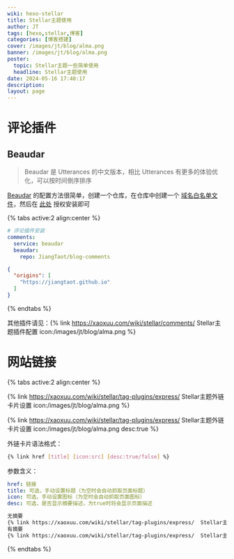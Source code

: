 ```yaml
---
wiki: hexo-stellar
title: Stellar主题使用
author: JT
tags: [hexo,stellar,博客]
categories: [博客搭建]
cover: /images/jt/blog/alma.png
banner: /images/jt/blog/alma.png
poster:
  topic: Stellar主题一些简单使用
  headline: Stellar主题使用
date: 2024-05-16 17:40:17
description:
layout: page
---
```


# 评论插件

## Beaudar

> Beaudar 是 Utterances 的中文版本，相比 Utterances 有更多的体验优化，可以按时间倒序排序

[Beaudar](https://beaudar.lipk.org/) 的配置方法很简单，创建一个仓库，在仓库中创建一个 [域名白名单文件](https://github.com/JiangTaot/blog-comments/blob/main/beaudar.json)，然后在 [此处](https://github.com/apps/beaudar) 授权安装即可

{% tabs active:2 align:center %}

<!-- tab stellar配置 -->

~~~yaml
# 评论插件安装
comments:
  service: beaudar
  beaudar:
    repo: JiangTaot/blog-comments
~~~

<!-- tab beaudar配置 -->
```json
{
  "origins": [
    "https://jiangtaot.github.io"
  ]
}
```
{% endtabs %}

其他插件请见：{% link https://xaoxuu.com/wiki/stellar/comments/  Stellar主题插件配置  icon:/images/jt/blog/alma.png %}



# 网站链接

{% tabs active:2 align:center %}

<!-- tab 演示效果 -->

{% link https://xaoxuu.com/wiki/stellar/tag-plugins/express/  Stellar主题外链卡片设置  icon:/images/jt/blog/alma.png %}

{% link https://xaoxuu.com/wiki/stellar/tag-plugins/express/  Stellar主题外链卡片设置  icon:/images/jt/blog/alma.png desc:true %}

<!-- tab 语法格式 -->

外链卡片语法格式：

~~~bash
{% link href [title] [icon:src] [desc:true/false] %}
~~~

参数含义：

~~~yaml
href: 链接
title: 可选，手动设置标题（为空时会自动抓取页面标题）
icon: 可选，手动设置图标（为空时会自动抓取页面图标）
desc: 可选，是否显示摘要描述，为true时将会显示页面描述
~~~

<!-- tab 写法示例 -->

~~~bash
无摘要
{% link https://xaoxuu.com/wiki/stellar/tag-plugins/express/  Stellar主题外链卡片设置  icon:/images/jt/blog/alma.png %}
有摘要
{% link https://xaoxuu.com/wiki/stellar/tag-plugins/express/  Stellar主题外链卡片设置  icon:/images/jt/blog/alma.png desc:true %}
~~~

{% endtabs %}




